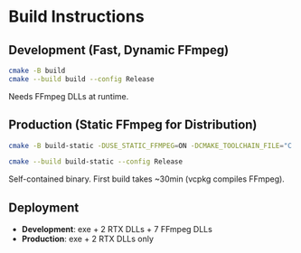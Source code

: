 # Build Instructions

## Development (Fast, Dynamic FFmpeg)
```bash
cmake -B build
cmake --build build --config Release
```
Needs FFmpeg DLLs at runtime.

## Production (Static FFmpeg for Distribution)
```bash
cmake -B build-static -DUSE_STATIC_FFMPEG=ON -DCMAKE_TOOLCHAIN_FILE="C:/Program Files/Microsoft Visual Studio/2022/Community/VC/vcpkg/scripts/buildsystems/vcpkg.cmake" -DVCPKG_TARGET_TRIPLET=x64-windows-static

cmake --build build-static --config Release
```
Self-contained binary. First build takes ~30min (vcpkg compiles FFmpeg).

## Deployment
- **Development**: exe + 2 RTX DLLs + 7 FFmpeg DLLs
- **Production**: exe + 2 RTX DLLs only
